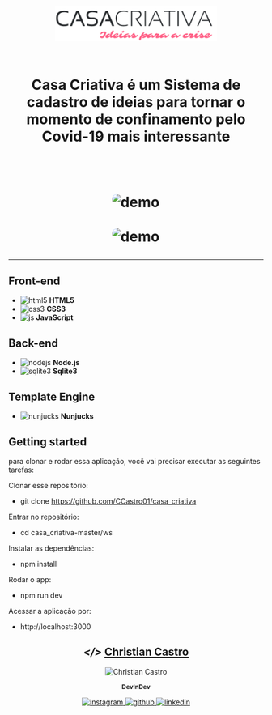 <h1 align="center">
<br>
  <img src="public/logo.png" alt="casa criativa" width="320">
<br>

</br>
<p align="center">
Casa Criativa é um Sistema de cadastro de ideias para tornar o momento
de confinamento pelo Covid-19 mais interessante
</p>
</br></br>


<div align="center">
  <img src="public/images/gifs/gif1.gif" alt="demo" height="380" style="border-radius:10px">
</div>
</br>

<div align="center">
  <img src="public/images/gifs/gif2.gif" alt="demo" height="380" style="border-radius:10px">
</div>



<hr />


<h2>Front-end</h1>
<ul>
  <li> <img src="public/images/html.svg" alt="html5" height="22"> <strong>   HTML5 </strong> </li>
  <li> <img src="public/images/css.svg" alt="css3" height="22"> <strong>   CSS3 </strong> </li>
  <li> <img src="public/images/js.png" alt="js" height="22"> <strong>   JavaScript </strong> </li>
</ul>

<h2>Back-end</h1>
<ul>
  <li> <img src="public/images/node.svg" alt="nodejs" height="22"> <strong>   Node.js </strong> </li>
  <li> <img src="public/images/sqlite.png" alt="sqlite3" height="22"> <strong>   Sqlite3 </strong> </li>
</ul>

<h2>Template Engine</h1>
<ul>
  <li> <img src="public/images/nunjucks.png" alt="nunjucks" height="22"> <strong>   Nunjucks</strong> </li>
</ul>


## Getting started

para clonar e rodar essa aplicação, você vai precisar executar as seguintes tarefas:

Clonar esse repositório:
 - git clone https://github.com/CCastro01/casa_criativa

Entrar no repositório:
 - cd casa_criativa-master/ws

Instalar as dependências:
 - npm install

Rodar o app:
 - npm run dev

Acessar a aplicação por:
 - http://localhost:3000

  <h2 align="center"> <em>&lt;/&gt;</em> <a href="https://www.linkedin.com/in/christian-castro-664b03189/">Christian Castro</a></h2>
  <p align="center"> 
    <img 
      src="public/images/eu.png" 
      alt="Christian Castro" 
      height="200"
  </p>
<p align="center" style="font-size:12px"> <strong>DevInDev</strong></p>

<p align="center">
 <a href="https://www.instagram.com/christian_castro_0"> 
    <img src="public/images/instagram.svg" alt="instagram" height="36"> 
 <a href="https://github.com/CCastro01">
    <img src="public/images/github.png" alt="github" height="36">    
 </a>
 </a> 
 <a href="https://www.linkedin.com/in/christian-castro-664b03189/">
    <img src="public/images/linkedin.svg" alt="linkedin" height="36">   
 </a>
</p>

